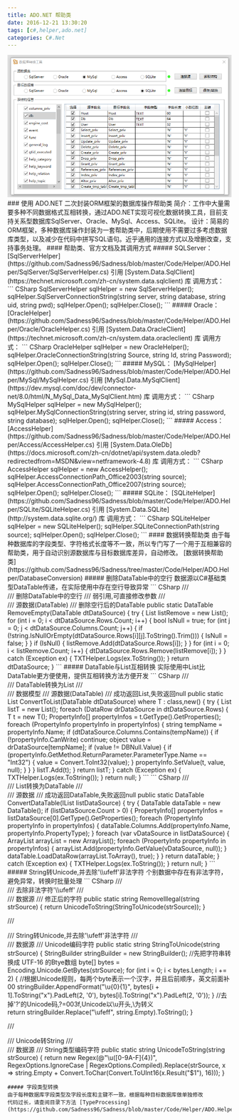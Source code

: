 ```yaml
---
title: ADO.NET 帮助类
date: 2016-12-21 13:30:20
tags: [c#,helper,ado.net]
categories: C#.Net
---
```

<img src="https://raw.githubusercontent.com/Sadness96/sadness96.github.io/master/images/blog/csharp-DevFramework/%E6%95%B0%E6%8D%AE%E5%BA%93%E8%BD%AC%E6%8D%A2%E5%B7%A5%E5%85%B7.png"/>
### 使用 ADO.NET 二次封装ORM框架的数据库操作帮助类
<!-- more -->
简介：工作中大量需要多种不同数据格式互相转换，通过ADO.NET实现可视化数据转换工具，目前支持关系型数据库SqlServer、Oracle、MySql、Access、SQLite。
设计：简易的ORM框架，多种数据库操作封装为一套帮助类中，后期使用不需要过多考虑数据库类型，以及减少在代码中拼写SQL语句。近乎通用的连接方式以及增删改查，支持事务处理。
#### 帮助类、官方文档及其调用方式
##### SQLServer：
[SqlServerHelper](https://github.com/Sadness96/Sadness/blob/master/Code/Helper/ADO.Helper/SqlServer/SqlServerHelper.cs) 引用 [System.Data.SqlClient](https://technet.microsoft.com/zh-cn/system.data.sqlclient) 库
调用方式：
``` CSharp
SqlServerHelper sqlHelper = new SqlServerHelper();
sqlHelper.SqlServerConnectionString(string server, string database, string uid, string pwd);
sqlHelper.Open();
sqlHelper.Close();
```
##### Oracle：
[OracleHelper](https://github.com/Sadness96/Sadness/blob/master/Code/Helper/ADO.Helper/Oracle/OracleHelper.cs) 引用 [System.Data.OracleClient](https://technet.microsoft.com/zh-cn/system.data.oracleclient) 库
调用方式：
``` CSharp
OracleHelper sqlHelper = new OracleHelper();
sqlHelper.OracleConnectionString(string Source, string Id, string Password);
sqlHelper.Open();
sqlHelper.Close();
```
##### MySQL：
[MySqlHelper](https://github.com/Sadness96/Sadness/blob/master/Code/Helper/ADO.Helper/MySql/MySqlHelper.cs) 引用 [MySql.Data.MySqlClient](https://dev.mysql.com/doc/dev/connector-net/8.0/html/N_MySql_Data_MySqlClient.htm) 库
调用方式：
``` CSharp
MySqlHelper sqlHelper = new MySqlHelper();
sqlHelper.MySqlConnectionString(string server, string id, string password, string database);
sqlHelper.Open();
sqlHelper.Close();
```
##### Access：
[AccessHelper](https://github.com/Sadness96/Sadness/blob/master/Code/Helper/ADO.Helper/Access/AccessHelper.cs) 引用 [System.Data.OleDb](https://docs.microsoft.com/zh-cn/dotnet/api/system.data.oledb?redirectedfrom=MSDN&view=netframework-4.8) 库
调用方式：
``` CSharp
AccessHelper sqlHelper = new AccessHelper();
sqlHelper.AccessConnectionPath_Office2003(string source);
sqlHelper.AccessConnectionPath_Office2007(string source);
sqlHelper.Open();
sqlHelper.Close();
```
##### SQLite：
[SQLiteHelper](https://github.com/Sadness96/Sadness/blob/master/Code/Helper/ADO.Helper/SQLite/SQLiteHelper.cs) 引用 [System.Data.SQLite](http://system.data.sqlite.org/) 库
调用方式：
``` CSharp
SQLiteHelper sqlHelper = new SQLiteHelper();
sqlHelper.SQLiteConnectionPath(string source);
sqlHelper.Open();
sqlHelper.Close();
```
#### 数据转换帮助类
由于每种数据库的字段类型、字符格式长度等不一致，所以专门写了一个用于互相兼容的帮助类，用于自动识别源数据库与目标数据库差异，自动修改。
[数据转换帮助类](https://github.com/Sadness96/Sadness/tree/master/Code/Helper/ADO.Helper/DatabaseConversion)
##### 删除DataTable中的空行
数据源以C#基础类型DataTable传递，在实际使用中存在空行导致异常
``` CSharp
/// <summary>
/// 删除DataTable中的空行
/// 弱引用,可直接修改参数
/// </summary>
/// <param name="dtDataSource">源数据(DataTable)</param>
/// <returns>删除空行后的DataTable</returns>
public static DataTable RemoveEmpty(DataTable dtDataSource)
{
    try
    {
        List<DataRow> listRemove = new List<DataRow>();
        for (int i = 0; i < dtDataSource.Rows.Count; i++)
        {
            bool IsNull = true;
            for (int j = 0; j < dtDataSource.Columns.Count; j++)
            {
                if (!string.IsNullOrEmpty(dtDataSource.Rows[i][j].ToString().Trim()))
                {
                    IsNull = false;
                }
            }
            if (IsNull)
            {
                listRemove.Add(dtDataSource.Rows[i]);
            }
        }
        for (int i = 0; i < listRemove.Count; i++)
        {
            dtDataSource.Rows.Remove(listRemove[i]);
        }
    }
    catch (Exception ex)
    {
        TXTHelper.Logs(ex.ToString());
    }
    return dtDataSource;
}
```
##### DataTable与List<T>互相转换
实际使用中List<T>比DataTable更方便使用，提供互相转换方法方便开发
``` CSharp
/// <summary>
/// DataTable转换为List<T>
/// </summary>
/// <typeparam name="T">数据模型</typeparam>
/// <param name="dtDataSource">源数据(DataTable)</param>
/// <returns>成功返回List<T>,失败返回null</returns>
public static List<T> ConvertToList<T>(DataTable dtDataSource) where T : class,new()
{
    try
    {
        List<T> listT = new List<T>();
        foreach (DataRow drDataSource in dtDataSource.Rows)
        {
            T t = new T();
            PropertyInfo[] propertyInfos = t.GetType().GetProperties();
            foreach (PropertyInfo propertyInfo in propertyInfos)
            {
                string tempName = propertyInfo.Name;
                if (dtDataSource.Columns.Contains(tempName))
                {
                    if (!propertyInfo.CanWrite) continue;
                    object value = drDataSource[tempName];
                    if (value != DBNull.Value)
                    {
                        if (propertyInfo.GetMethod.ReturnParameter.ParameterType.Name == "Int32")
                        {
                            value = Convert.ToInt32(value);
                        }
                        propertyInfo.SetValue(t, value, null);
                    }
                }
            }
            listT.Add(t);
        }
        return listT;
    }
    catch (Exception ex)
    {
        TXTHelper.Logs(ex.ToString());
    }
    return null;
}
```
``` CSharp
/// <summary>
/// List<T>转换为DataTable
/// </summary>
/// <param name="listDataSource">源数据</param>
/// <returns>成功返回DataTable,失败返回null</returns>
public static DataTable ConvertDataTable(IList listDataSource)
{
    try
    {
        DataTable dataTable = new DataTable();
        if (listDataSource.Count > 0)
        {
            PropertyInfo[] propertyInfos = listDataSource[0].GetType().GetProperties();
            foreach (PropertyInfo propertyInfo in propertyInfos)
            {
                dataTable.Columns.Add(propertyInfo.Name, propertyInfo.PropertyType);
            }
            foreach (var vDataSource in listDataSource)
            {
                ArrayList arrayList = new ArrayList();
                foreach (PropertyInfo propertyInfo in propertyInfos)
                {
                    arrayList.Add(propertyInfo.GetValue(vDataSource, null));
                }
                dataTable.LoadDataRow(arrayList.ToArray(), true);
            }
        }
        return dataTable;
    }
    catch (Exception ex)
    {
        TXTHelper.Logs(ex.ToString());
    }
    return null;
}
```
##### String转Unicode,并去除'\\ufeff'非法字符
个别数据中存在有非法字符，避免异常，转换时批量处理
``` CSharp
/// <summary>
/// 去除非法字符'\\ufeff'
/// </summary>
/// <param name="strSource">数据源</param>
/// <returns>修正后的字符</returns>
public static string RemoveIllegal(string strSource)
{
    return UnicodeToString(StringToUnicode(strSource));
}

/// <summary>
/// String转Unicode,并去除'\\ufeff'非法字符
/// </summary>
/// <param name="strSource">数据源</param>
/// <returns>Unicode编码字符</returns>
public static string StringToUnicode(string strSource)
{
    StringBuilder stringBuilder = new StringBuilder();
    //先把字符串转换成 UTF-16 的Btye数组
    byte[] bytes = Encoding.Unicode.GetBytes(strSource);
    for (int i = 0; i < bytes.Length; i += 2)
    {
        //根据Unicode规则，每两个byte表示一个汉字，并且后前顺序，英文前面补00
        stringBuilder.AppendFormat("\\u{0}{1}", bytes[i + 1].ToString("x").PadLeft(2, '0'), bytes[i].ToString("x").PadLeft(2, '0'));
    }
    //去掉'?'的Unicode码,?=003f,Unicode以\u开头,\\为转义\
    return stringBuilder.Replace("\\ufeff", string.Empty).ToString();
}

/// <summary>
/// Unicode转String
/// </summary>
/// <param name="strSource">数据源</param>
/// <returns>String类型编码字符</returns>
public static string UnicodeToString(string strSource)
{
    return new Regex(@"\\u([0-9A-F]{4})", RegexOptions.IgnoreCase | RegexOptions.Compiled).Replace(strSource, x => string.Empty + Convert.ToChar(Convert.ToUInt16(x.Result("$1"), 16)));
}
```
##### 字段类型转换
由于每种数据库字段类型及字段长度和主键不一致，根据每种目标数据库做单独修改
代码过长，请查阅目录下方法 [TypeProcessing](https://github.com/Sadness96/Sadness/blob/master/Code/Helper/ADO.Helper/DatabaseConversion/TypeProcessing.cs)